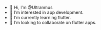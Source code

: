 - 👋 Hi, I’m @Ultranmus
- 👀 I’m interested in app development. 
- 🌱 I’m currently learning flutter. 
- 💞️ I’m looking to collaborate on flutter apps.

<!---
Ultranmus/Ultranmus is a ✨ special ✨ repository because its `README.md` (this file) appears on your GitHub profile.
You can click the Preview link to take a look at your changes.
--->
